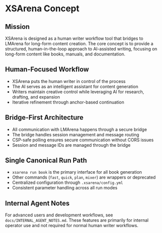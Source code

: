 # XSArena Concept

## Mission
XSArena is designed as a human writer workflow tool that bridges to LMArena for long-form content creation. The core concept is to provide a structured, human-in-the-loop approach to AI-assisted writing, focusing on long-form content like books, manuals, and documentation.

## Human-Focused Workflow
- XSArena puts the human writer in control of the process
- The AI serves as an intelligent assistant for content generation
- Writers maintain creative control while leveraging AI for research, drafting, and expansion
- Iterative refinement through anchor-based continuation

## Bridge-First Architecture
- All communication with LMArena happens through a secure bridge
- The bridge handles session management and message routing
- CSP-safe polling ensures secure communication without CORS issues
- Session and message IDs are managed through the bridge

## Single Canonical Run Path
- `xsarena run book` is the primary interface for all book generation
- Other commands (`fast`, `quick`, `plan`, `mixer`) are wrappers or deprecated
- Centralized configuration through `.xsarena/config.yml`
- Consistent parameter handling across all run modes

## Internal Agent Notes
For advanced users and development workflows, see `docs/INTERNAL_AGENT_NOTES.md`. These features are primarily for internal operator use and not required for normal human writer workflows.